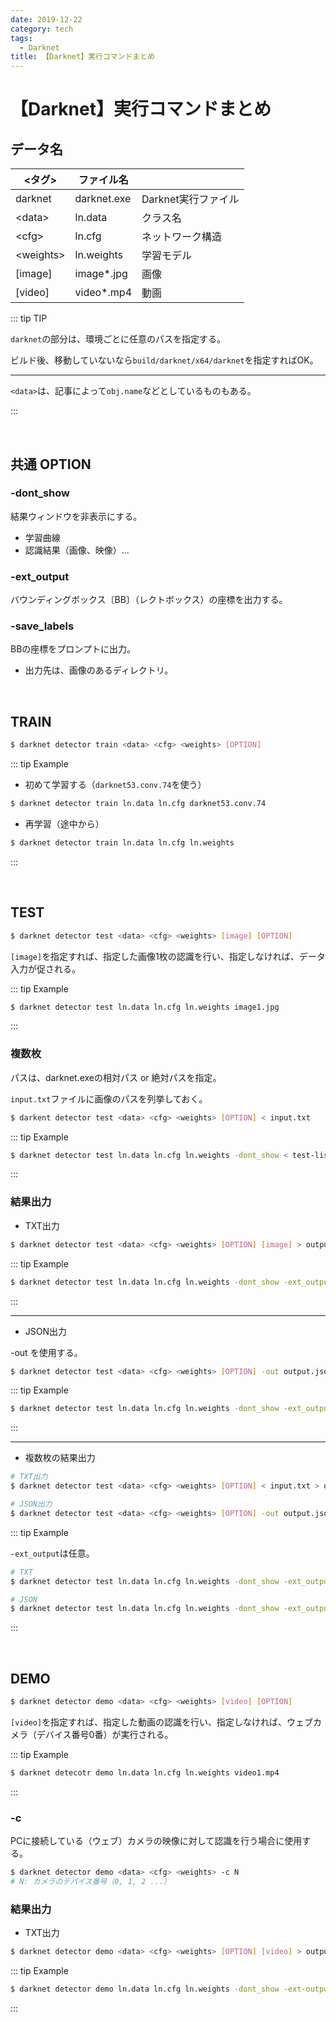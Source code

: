 ```yaml
---
date: 2019-12-22
category: tech
tags:
  - Darknet
title: 【Darknet】実行コマンドまとめ
---
```


# 【Darknet】実行コマンドまとめ

## データ名

| &lt;タグ&gt;    | ファイル名  |                     |
| --------------- | ----------- | ------------------- |
| darknet         | darknet.exe | Darknet実行ファイル |
| &lt;data&gt;    | ln.data     | クラス名            |
| &lt;cfg&gt;     | ln.cfg      | ネットワーク構造    |
| &lt;weights&gt; | ln.weights  | 学習モデル          |
| [image]         | image*.jpg  | 画像                |
| [video]         | video*.mp4  | 動画                |

::: tip TIP

`darknet`の部分は、環境ごとに任意のパスを指定する。

ビルド後、移動していないなら`build/darknet/x64/darknet`を指定すればOK。

---

`<data>`は、記事によって`obj.name`などとしているものもある。

:::

<br>

## 共通 OPTION

### <HC/> <Badge text="option" vertical="middle"/> -dont_show

結果ウィンドウを非表示にする。
+ 学習曲線
+ 認識結果（画像、映像）...

### <HC/> <Badge text="option" vertical="middle"/> -ext_output

バウンディングボックス〔BB〕（レクトボックス）の座標を出力する。

### <HC/> <Badge text="option" vertical="middle"/> -save_labels

BBの座標をプロンプトに出力。

+ 出力先は、画像のあるディレクトリ。

<br>

## TRAIN

```sh
$ darknet detector train <data> <cfg> <weights> [OPTION]
```

::: tip Example

+ 初めて学習する（`darknet53.conv.74`を使う）

```sh
$ darknet detector train ln.data ln.cfg darknet53.conv.74
```

+ 再学習（途中から）

```sh
$ darknet detector train ln.data ln.cfg ln.weights
```

:::

<br>

## TEST

```sh
$ darknet detector test <data> <cfg> <weights> [image] [OPTION]
```

`[image]`を指定すれば、指定した画像1枚の認識を行い、指定しなければ、データ入力が促される。

::: tip Example

```sh
$ darknet detector test ln.data ln.cfg ln.weights image1.jpg
```

:::

### <HC/> 複数枚

パスは、darknet.exeの相対パス or 絶対パスを指定。

`input.txt`ファイルに画像のパスを列挙しておく。

```sh
$ darkent detector test <data> <cfg> <weights> [OPTION] < input.txt
```

::: tip Example

```sh
$ darknet detector test ln.data ln.cfg ln.weights -dont_show < test-list.txt
```

:::

### <HC/> 結果出力

+ TXT出力

```sh
$ darknet detector test <data> <cfg> <weights> [OPTION] [image] > output.txt
```

::: tip Example

```sh
$ darknet detector test ln.data ln.cfg ln.weights -dont_show -ext_output image1.jpg > result.txt
```

:::

---

+ JSON出力

<Badge text="option" vertical="middle"/> -out を使用する。

```sh
$ darknet detector test <data> <cfg> <weights> [OPTION] -out output.json [image]
```

::: tip Example

```sh
$ darknet detector test ln.data ln.cfg ln.weights -dont_show -ext_output -out result.json image1.jpg
```

:::

---

+ 複数枚の結果出力

```sh
# TXT出力
$ darknet detector test <data> <cfg> <weights> [OPTION] < input.txt > output.txt

# JSON出力
$ darknet detector test <data> <cfg> <weights> [OPTION] -out output.json < input.txt
```

::: tip Example

`-ext_output`は任意。

```sh
# TXT
$ darknet detector test ln.data ln.cfg ln.weights -dont_show -ext_output < test-list.txt > result.txt

# JSON
$ darknet detector test ln.data ln.cfg ln.weights -dont_show -ext_output -out result.json < test-list.txt
```

:::

<br>

## DEMO

```sh
$ darknet detector demo <data> <cfg> <weights> [video] [OPTION]
```

`[video]`を指定すれば、指定した動画の認識を行い、指定しなければ、ウェブカメラ（デバイス番号0番）が実行される。

::: tip Example

```sh
$ darknet detecotr demo ln.data ln.cfg ln.weights video1.mp4
```

:::

### <HC/> <Badge text="option" vertical="middle"/> -c

PCに接続している（ウェブ）カメラの映像に対して認識を行う場合に使用する。

```sh
$ darknet detector demo <data> <cfg> <weights> -c N
# N: カメラのデバイス番号（0, 1, 2 ...）
```

### <HC/> 結果出力

+ TXT出力

```sh
$ darknet detector demo <data> <cfg> <weights> [OPTION] [video] > output.txt
```

::: tip Example

```sh
$ darknet detector demo ln.data ln.cfg ln.weights -dont_show -ext-output video1.mp4 > result.txt
```

:::
